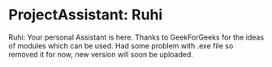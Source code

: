 # ProjectAssistant: Ruhi
Ruhi: Your personal Assistant is here.
Thanks to GeekForGeeks for the ideas of modules which can be used.
Had some problem with .exe file so removed it for now, new version will soon be uploaded.
